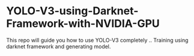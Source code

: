 # YOLO-V3-using-Darknet-Framework-with-NVIDIA-GPU
This repo will guide you how to use YOLO-V3 completely .. Training using darknet framework and generating model.

